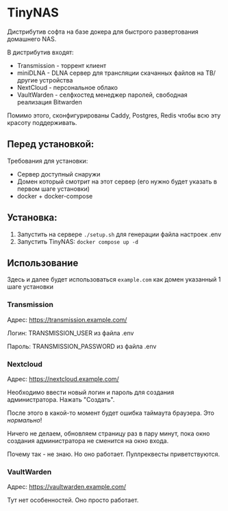 # TinyNAS

Дистрибутив софта на базе докера для быстрого развертования домашнего NAS.

В дистрибутив входят:

* Transmission - торрент клиент
* miniDLNA - DLNA сервер для трансляции скачанных файлов на ТВ/другие устройства
* NextCloud - персональное облако
* VaultWarden - селфхостед менеджер паролей, свободная реализация Bitwarden

Помимо этого, сконфигурированы Caddy, Postgres, Redis чтобы всю эту красоту поддерживать.

## Перед установкой:

Требования для установки:

* Сервер доступный снаружи
* Домен который смотрит на этот сервер (его нужно будет указать в первом шаге установки)
* docker + docker-compose

## Установка:

1. Запустить на сервере `./setup.sh` для генерации файла настроек .env
2. Запустить TinyNAS: `docker compose up -d`

## Использование

Здесь и далее будет использоваться `example.com` как домен указанный 1 шаге установки

### Transmission 

Адрес: https://transmission.example.com/

Логин: TRANSMISSION_USER из файла .env

Пароль: TRANSMISSION_PASSWORD из файла .env

### Nextcloud

Адрес: https://nextcloud.example.com/

Необходимо ввести новый логин и пароль для создания администратора. Нажать "Создать".

После этого в какой-то момент будет ошибка таймаута браузера. Это *нормально*! 

Ничего не делаем, обновляем страницу раз в пару минут, пока окно создания администратора не сменится на окно входа.

Почему так - не знаю. Но оно работает. Пуллреквесты приветствуются.

### VaultWarden

Адрес: https://vaultwarden.example.com/

Тут нет особенностей. Оно просто работает.